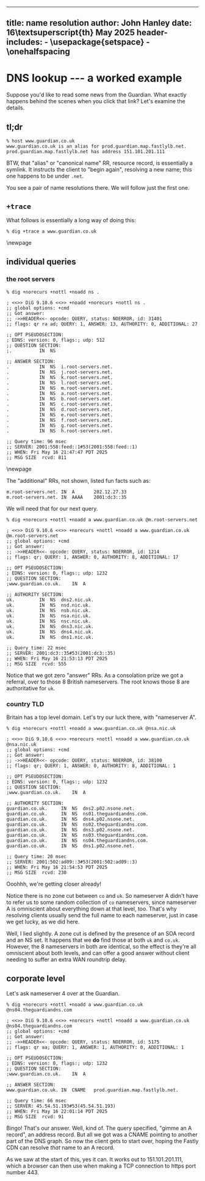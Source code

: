 
---
title: name resolution
author: John Hanley
date: 16\textsuperscript{th} May 2025
header-includes:
    - \usepackage{setspace}
    - \onehalfspacing
---
[//]: # ( Copyright 2025 John Hanley. MIT Licensed. )

# DNS lookup --- a worked example

Suppose you'd like to read some news from the Guardian.
What exactly happens behind the scenes when you click that link?
Let's examine the details.

## tl;dr

```
% host www.guardian.co.uk
www.guardian.co.uk is an alias for prod.guardian.map.fastlylb.net.
prod.guardian.map.fastlylb.net has address 151.101.201.111
```

BTW, that "alias" or "canonical name" RR, resource record,
is essentially a symlink.
It instructs the client to "begin again", resolving a new name; this one happens to be
under `.net`.

You see a pair of name resolutions there.
We will follow just the first one.

## `+trace`

What follows is essentially a long way of doing this:
```
% dig +trace a www.guardian.co.uk
```

\newpage

## individual queries

### the root servers

```
% dig +norecurs +nottl +noadd ns .

; <<>> DiG 9.10.6 <<>> +noadd +norecurs +nottl ns .
;; global options: +cmd
;; Got answer:
;; ->>HEADER<<- opcode: QUERY, status: NOERROR, id: 31401
;; flags: qr ra ad; QUERY: 1, ANSWER: 13, AUTHORITY: 0, ADDITIONAL: 27

;; OPT PSEUDOSECTION:
; EDNS: version: 0, flags:; udp: 512
;; QUESTION SECTION:
;.          IN  NS

;; ANSWER SECTION:
.           IN  NS  i.root-servers.net.
.           IN  NS  j.root-servers.net.
.           IN  NS  k.root-servers.net.
.           IN  NS  l.root-servers.net.
.           IN  NS  m.root-servers.net.
.           IN  NS  a.root-servers.net.
.           IN  NS  b.root-servers.net.
.           IN  NS  c.root-servers.net.
.           IN  NS  d.root-servers.net.
.           IN  NS  e.root-servers.net.
.           IN  NS  f.root-servers.net.
.           IN  NS  g.root-servers.net.
.           IN  NS  h.root-servers.net.

;; Query time: 96 msec
;; SERVER: 2001:558:feed::1#53(2001:558:feed::1)
;; WHEN: Fri May 16 21:47:47 PDT 2025
;; MSG SIZE  rcvd: 811
```

\newpage

The "additional" RRs, not shown, listed
fun facts such as:
```
m.root-servers.net. IN  A       202.12.27.33
m.root-servers.net. IN  AAAA    2001:dc3::35
```
We will need that for our next query.

```
% dig +norecurs +nottl +noadd a www.guardian.co.uk @m.root-servers.net

; <<>> DiG 9.10.6 <<>> +norecurs +nottl +noadd a www.guardian.co.uk @m.root-servers.net
;; global options: +cmd
;; Got answer:
;; ->>HEADER<<- opcode: QUERY, status: NOERROR, id: 1214
;; flags: qr; QUERY: 1, ANSWER: 0, AUTHORITY: 8, ADDITIONAL: 17

;; OPT PSEUDOSECTION:
; EDNS: version: 0, flags:; udp: 1232
;; QUESTION SECTION:
;www.guardian.co.uk.	IN	A

;; AUTHORITY SECTION:
uk.			IN	NS	dns2.nic.uk.
uk.			IN	NS	nsd.nic.uk.
uk.			IN	NS	nsb.nic.uk.
uk.			IN	NS	nsa.nic.uk.
uk.			IN	NS	nsc.nic.uk.
uk.			IN	NS	dns3.nic.uk.
uk.			IN	NS	dns4.nic.uk.
uk.			IN	NS	dns1.nic.uk.

;; Query time: 22 msec
;; SERVER: 2001:dc3::35#53(2001:dc3::35)
;; WHEN: Fri May 16 21:53:13 PDT 2025
;; MSG SIZE  rcvd: 555
```

Notice that we got zero "answer" RRs.
As a consolation prize we got a referral, over to those 8 British nameservers.
The root knows those 8 are authoritative for `uk`.


### country TLD

Britain has a top level domain.
Let's try our luck there, with "nameserver A".

```
% dig +norecurs +nottl +noadd a www.guardian.co.uk @nsa.nic.uk

; <<>> DiG 9.10.6 <<>> +norecurs +nottl +noadd a www.guardian.co.uk @nsa.nic.uk
;; global options: +cmd
;; Got answer:
;; ->>HEADER<<- opcode: QUERY, status: NOERROR, id: 38100
;; flags: qr; QUERY: 1, ANSWER: 0, AUTHORITY: 8, ADDITIONAL: 1

;; OPT PSEUDOSECTION:
; EDNS: version: 0, flags:; udp: 1232
;; QUESTION SECTION:
;www.guardian.co.uk.	IN	A

;; AUTHORITY SECTION:
guardian.co.uk.		IN	NS	dns2.p02.nsone.net.
guardian.co.uk.		IN	NS	ns01.theguardiandns.com.
guardian.co.uk.		IN	NS	dns4.p02.nsone.net.
guardian.co.uk.		IN	NS	ns02.theguardiandns.com.
guardian.co.uk.		IN	NS	dns3.p02.nsone.net.
guardian.co.uk.		IN	NS	ns03.theguardiandns.com.
guardian.co.uk.		IN	NS	ns04.theguardiandns.com.
guardian.co.uk.		IN	NS	dns1.p02.nsone.net.

;; Query time: 20 msec
;; SERVER: 2001:502:ad09::3#53(2001:502:ad09::3)
;; WHEN: Fri May 16 21:54:53 PDT 2025
;; MSG SIZE  rcvd: 230
```
Ooohhh, we're getting closer already!

Notice there is no zone cut between `co` and `uk`.
So nameserver A didn't have to refer us to some random
collection of `co` nameservers, since nameserver A is
omniscient about everything down at that level, too.
That's why resolving clients usually send the full name
to each nameserver, just in case we get lucky, as we did here.

Well, I lied slightly.
A zone cut is defined by the presence of an SOA record and an NS set.
It happens that we **do** find those at both `uk` and `co.uk`.
However, the 8 nameservers in both are identical,
so the effect is they're all omniscient about both levels,
and can offer a good answer without client needing
to suffer an extra WAN roundtrip delay.

## corporate level

Let's ask nameserver 4 over at the Guardian.
```
% dig +norecurs +nottl +noadd a www.guardian.co.uk @ns04.theguardiandns.com

; <<>> DiG 9.10.6 <<>> +norecurs +nottl +noadd a www.guardian.co.uk @ns04.theguardiandns.com
;; global options: +cmd
;; Got answer:
;; ->>HEADER<<- opcode: QUERY, status: NOERROR, id: 5175
;; flags: qr aa; QUERY: 1, ANSWER: 1, AUTHORITY: 0, ADDITIONAL: 1

;; OPT PSEUDOSECTION:
; EDNS: version: 0, flags:; udp: 1232
;; QUESTION SECTION:
;www.guardian.co.uk.	IN	A

;; ANSWER SECTION:
www.guardian.co.uk.	IN	CNAME	prod.guardian.map.fastlylb.net.

;; Query time: 66 msec
;; SERVER: 45.54.51.193#53(45.54.51.193)
;; WHEN: Fri May 16 22:01:14 PDT 2025
;; MSG SIZE  rcvd: 91
```
Bingo! That's our answer.
Well, kind of.
The query specified, "gimme an A record", an address record.
But all we got was a CNAME pointing to another part of the DNS graph.
So now the client gets to start over,
hoping the Fastly CDN can resolve _that_ name to an A record.

As we saw at the start of this, yes it can.
It works out to 151.101.201.111,
which a browser can then use when
making a TCP connection to https port number 443.
